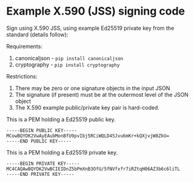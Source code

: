# Example X.590 (JSS) signing code

Sign using X.590 JSS, using example Ed25519 private key from the standard (details follow):

Requirements:
 1. canonicaljson - `pip install canonicaljson`
 2. cryptography - `pip install cryptography`

Restrictions:
 1. There may be zero or one signature objects in the input JSON
 2. The signature (if present) must be at the outermost level of the JSON object
 3. The X.590 example public/private key pair is hard-coded.

 This is a PEM holding a Ed25519 public key.

    -----BEGIN PUBLIC KEY-----
    MCowBQYDK2VwAyEAubMonBfU9pvIbj5RCiWQLD45Jvu6mKr+kQXjvjW8ZkU=
    -----END PUBLIC KEY-----
 
 
 This is a PEM holding a Ed25519 private key.
 
    -----BEGIN PRIVATE KEY-----
    MC4CAQAwBQYDK2VwBCIEIDnZ5bPmXnB3OfU/5fNVfxfr7iRZtqH06AZ3b6c6liTL
    -----END PRIVATE KEY-----

